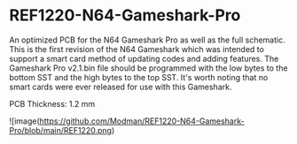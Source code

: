 # REF1220-N64-Gameshark-Pro
An optimized PCB for the N64 Gameshark Pro as well as the full schematic. This is the first revision of the N64 Gameshark which was intended to support a smart card method of updating codes and adding features. The Gameshark Pro v2.1.bin file should be programmed with the low bytes to the bottom SST and the high bytes to the top SST. It's worth noting that no smart cards were ever released for use with this Gameshark.

PCB Thickness: 1.2 mm

![image(https://github.com/Modman/REF1220-N64-Gameshark-Pro/blob/main/REF1220.png)
